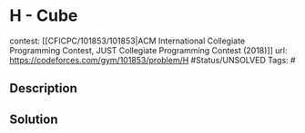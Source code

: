 # H - Cube

contest: [[CFICPC/101853/101853|ACM International Collegiate Programming Contest, JUST Collegiate Programming Contest (2018)]]
url: https://codeforces.com/gym/101853/problem/H
#Status/UNSOLVED
Tags: #

## Description

## Solution

